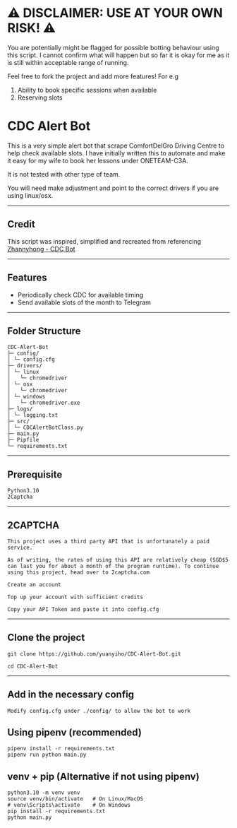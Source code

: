 # ⚠️ DISCLAIMER: USE AT YOUR OWN RISK! ⚠️
You are potentially might be flagged for possible botting behaviour using this script. I cannot confirm what will happen but so far it is okay for me as it is still within acceptable range of running.

Feel free to fork the project and add more features! For e.g
1) Ability to book specific sessions when available
2) Reserving slots

# CDC Alert Bot

This is a very simple alert bot that scrape ComfortDelGro Driving Centre to help check available slots.
I have initially written this to automate and make it easy for my wife to book her lessons under ONETEAM-C3A.

It is not tested with other type of team.

You will need make adjustment and point to the correct drivers if you are using linux/osx.

---

## Credit
This script was inspired, simplified and recreated from referencing [Zhannyhong - CDC Bot](https://github.com/Zhannyhong/cdc-bot)

---

## Features

- Periodically check CDC for available timing
- Send available slots of the month to Telegram

---

## Folder Structure

```
CDC-Alert-Bot
├─ config/
│ └─ config.cfg
├─ drivers/
│ └─ linux
│   └─ chromedriver
│ └─ osx
│   └─ chromedriver
│ └─ windows
│   └─ chromedriver.exe
├─ logs/
│ └─ logging.txt
├─ src/
│ └─ CDCAlertBotClass.py
├─ main.py
├─ Pipfile
└─ requirements.txt
```

---

## Prerequisite
```
Python3.10
2Captcha
```
---

## 2CAPTCHA
```
This project uses a third party API that is unfortunately a paid service.

As of writing, the rates of using this API are relatively cheap (SGD$5 can last you for about a month of the program runtime). To continue using this project, head over to 2captcha.com

Create an account

Top up your account with sufficient credits

Copy your API Token and paste it into config.cfg
```
---

## Clone the project
```
git clone https://github.com/yuanyiho/CDC-Alert-Bot.git

cd CDC-Alert-Bot
```

---

## Add in the necessary config
```
Modify config.cfg under ./config/ to allow the bot to work
```

## Using pipenv (recommended)
```
pipenv install -r requirements.txt
pipenv run python main.py
```

## venv + pip (Alternative if not using pipenv)
```
python3.10 -m venv venv
source venv/bin/activate   # On Linux/MacOS
# venv\Scripts\activate    # On Windows
pip install -r requirements.txt
python main.py
```
